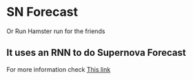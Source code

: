 # SN Forecast
Or Run Hamster run for the friends

## It uses an RNN to do Supernova Forecast

For more information check [This link](https://github.com/cvalenzu/snforecast/blob/master/notebooks/Presentation.ipynb)
